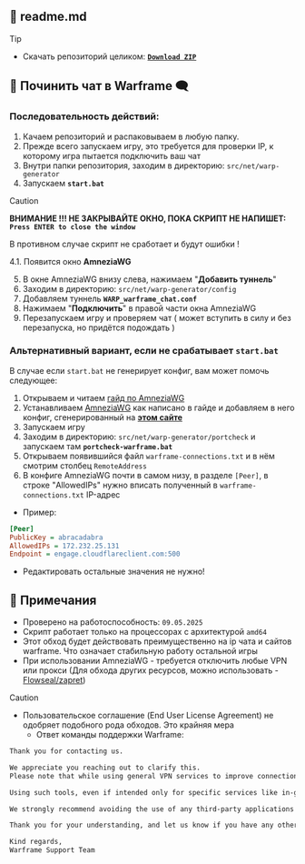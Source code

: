 ## 📕 readme.md

>[!tip]
> - Скачать репозиторий целиком: [**`Download ZIP`**](https://github.com/N3M1X10/warframe-batch-tools/archive/refs/heads/master.zip)

## 💬 Починить чат в Warframe 🗨️

### Последовательность действий:
1. Качаем репозиторий и распаковываем в любую папку.
2. Прежде всего запускаем игру, это требуется для проверки IP, к которому игра пытается подключить ваш чат
3. Внутри папки репозитория, заходим в директорию: `src/net/warp-generator`
4. Запускаем **`start.bat`**

>[!caution]
> **ВНИМАНИЕ !!! НЕ ЗАКРЫВАЙТЕ ОКНО, ПОКА СКРИПТ НЕ НАПИШЕТ: `Press ENTER to close the window`**
>
> В противном случае скрипт не сработает и будут ошибки !

4.1. Появится окно **AmneziaWG**

5. В окне AmneziaWG внизу слева, нажимаем "**Добавить туннель**"
6. Заходим в директорию: `src/net/warp-generator/config`
7. Добавляем туннель **`WARP_warframe_chat.conf`**
8. Нажимаем "**Подключить**" в правой части окна AmneziaWG
9. Перезапускаем игру и проверяем чат ( может вступить в силу и без перезапуска, но придётся подождать )

### Альтернативный вариант, если не срабатывает `start.bat`
В случае если `start.bat` не генерирует конфиг, вам может помочь следующее:
1. Открываем и читаем [гайд по AmneziaWG](https://docs.google.com/document/d/1DX4X7t7V4QasQJYbps5D1yNtsK7tqsouSMJH2w4AMOY)
2. Устанавливаем [AmneziaWG](https://github.com/amnezia-vpn/amneziawg-windows-client) как написано в гайде и добавляем в него конфиг, сгенерированный на [**этом сайте**](https://generator-warp.vercel.app/)
3. Запускаем игру
4. Заходим в директорию: `src/net/warp-generator/portcheck` и запускаем там **`portcheck-warframe.bat`**
5. Открываем появившийся файл `warframe-connections.txt` и в нём смотрим столбец `RemoteAddress`
6. В конфиге AmneziaWG почти в самом низу, в разделе `[Peer]`, в строке "AllowedIPs" нужно вписать полученный в `warframe-connections.txt` IP-адрес
  - Пример: 
```ini
[Peer]
PublicKey = abracadabra
AllowedIPs = 172.232.25.131
Endpoint = engage.cloudflareclient.com:500
```
- Редактировать остальные значения не нужно!

## 📝 Примечания

- Проверено на работоспособность: `09.05.2025`
- Скрипт работает только на процессорах с архитектурой `amd64`
- Этот обход будет действовать преимущественно на ip чата и сайтов warframe. Что означает стабильную работу остальной игры
- При использовании AmneziaWG - требуется отключить любые VPN или прокси (Для обхода других ресурсов, можно использовать - [Flowseal/zapret](https://github.com/Flowseal/zapret-discord-youtube))

>[!caution]
> - Пользовательское соглашение (End User License Agreement) не одобряет подобного рода обходов. Это крайняя мера
>   - Ответ команды поддержки Warframe:
>```txt
>Thank you for contacting us.
> 
>We appreciate you reaching out to clarify this.
>Please note that while using general VPN services to improve connection stability is allowed, modifying or redirecting Warframe’s network traffic — including through third-party tools >like AmneziaWG or similar methods — is not permitted under our Terms of Use and End User License Agreement (EULA).
> 
>Using such tools, even if intended only for specific services like in-game chat, is considered tampering with Warframe's services and can lead to account penalties, including >suspension or banning.
> 
>We strongly recommend avoiding the use of any third-party applications that alter or redirect Warframe’s network traffic to ensure the security of your account.
> 
>Thank you for your understanding, and let us know if you have any other questions!
> 
>Kind regards,
>Warframe Support Team
>```
